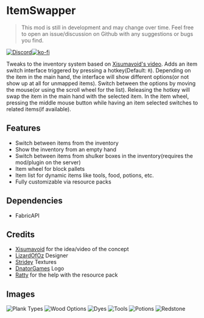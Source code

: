 # ItemSwapper

> This mod is still in development and may change over time. Feel free to open an issue/discussion on Github with any suggestions or bugs you find.

[![Discord](https://tr7zw.dev/curse/Discord-long.png)](https://discord.gg/2wKH8yeThf)[![ko-fi](https://ko-fi.com/img/githubbutton_sm.svg)](https://ko-fi.com/O5O7ACGRH)

Tweaks to the inventory system based on [Xisumavoid's video](https://www.youtube.com/watch?v=A6DvnFCW5FY).
Adds an item switch interface triggered by pressing a hotkey(Default: `R`). Depending on the item in the main hand, the interface will show different options(or not show up at all for unmapped items). Switch between the options by moving the mouse(or using the scroll wheel for the list). Releasing the hotkey will swap the item in the main hand with the selected item. In the item wheel, pressing the middle mouse button while having an item selected switches to related items(if available).

## Features

- Switch between items from the inventory
- Show the inventory from an empty hand
- Switch between items from shulker boxes in the inventory(requires the mod/plugin on the server)
- Item wheel for block pallets
- Item list for dynamic items like tools, food, potions, etc.
- Fully customizable via resource packs

## Dependencies

- FabricAPI

## Credits

- [Xisumavoid](https://www.youtube.com/xisumavoid) for the idea/video of the concept
- [LizardOfOz](https://www.youtube.com/LizardOfOz) Designer
- [Stridey](https://modrinth.com/user/Stridey) Textures
- [DnatorGames](https://twitter.com/DnatorGames) Logo
- [Ratty](https://github.com/RodentMastermind) for the help with the resource pack

## Images

![Plank Types](https://raw.githubusercontent.com/tr7zw/ItemSwapper/1.20/img/planktypes.png)
![Wood Options](https://raw.githubusercontent.com/tr7zw/ItemSwapper/1.20/img/woodoptions.png)
![Dyes](https://raw.githubusercontent.com/tr7zw/ItemSwapper/1.20/img/dyes.png)
![Tools](https://raw.githubusercontent.com/tr7zw/ItemSwapper/1.20/img/tools.png)
![Potions](https://raw.githubusercontent.com/tr7zw/ItemSwapper/1.20/img/potions.png)
![Redstone](https://raw.githubusercontent.com/tr7zw/ItemSwapper/1.20/img/redstone.png)